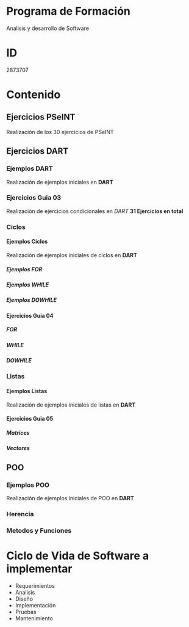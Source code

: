 # Programa de Formación 
Analisis y desarrollo de Software

# ID
2873707

# Contenido
## Ejercicios PSeINT 
Realización de los 30 ejercicios de PSeINT

## Ejercicios DART
### Ejemplos DART
Realización de ejemplos iniciales en **DART**
### Ejercicios Guia 03
Realización de ejercicios condicionales en *DART*
**31 Ejercicios en total**

### Ciclos
#### Ejemplos Ciclos
Realización de ejemplos iniciales de ciclos en  **DART**
##### Ejemplos FOR
##### Ejemplos WHILE
##### Ejemplos DOWHILE

#### Ejercicios Guia 04
##### FOR
##### WHILE
##### DOWHILE

### Listas
#### Ejemplos Listas
Realización de ejemplos iniciales de listas en  **DART**

#### Ejercicios Guia 05
##### Matrices
##### Vectores

## POO

### Ejemplos POO
Realización de ejemplos iniciales de POO en  **DART**

### Herencia

### Metodos y Funciones
# Ciclo de Vida de Software a implementar
- Requerimientos
- Analisis
- Diseño
- Implementación
- Pruebas
- Mantenimiento